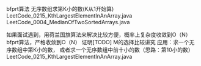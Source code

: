 bfprt算法
无序数组求第K小的数(K从1开始算)
LeetCode_0215_KthLargestElementInAnArray.java
LeetCode_0004_MedianOfTwoSortedArrays.java

如果面试遇到，用荷兰国旗算法来解决比较方便，概率上复杂度收敛到O（N）
bfprt算法，严格收敛到O（N）  证明[TODO]
M的选择比较讲究
应用：求一个无序数组中第K小的数，
或者求一个无序数组中前十小的数（思路：第10小的数）
LeetCode_0215_KthLargestElementInAnArray.java
